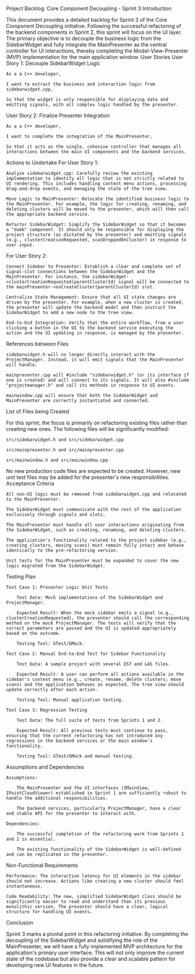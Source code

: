 Project Backlog: Core Component Decoupling - Sprint 3
Introduction

This document provides a detailed backlog for Sprint 3 of the Core Component Decoupling initiative. Following the successful refactoring of the backend components in Sprint 2, this sprint will focus on the UI layer. The primary objective is to decouple the business logic from the SidebarWidget and fully integrate the MainPresenter as the central controller for UI interactions, thereby completing the Model-View-Presenter (MVP) implementation for the main application window.
User Stories
User Story 1: Decouple SidebarWidget Logic

    As a a C++ developer,

    I want to extract the business and interaction logic from sidebarwidget.cpp,

    So that the widget is only responsible for displaying data and emitting signals, with all complex logic handled by the presenter.

User Story 2: Finalize Presenter Integration

    As a a C++ developer,

    I want to complete the integration of the MainPresenter,

    So that it acts as the single, cohesive controller that manages all interactions between the main UI components and the backend services.

Actions to Undertake
For User Story 1:

    Analyze sidebarwidget.cpp: Carefully review the existing implementation to identify all logic that is not strictly related to UI rendering. This includes handling context menu actions, processing drag-and-drop events, and managing the state of the tree view.

    Move Logic to MainPresenter: Relocate the identified business logic to the MainPresenter. For example, the logic for creating, renaming, and deleting clusters will be moved to the presenter, which will then call the appropriate backend service.

    Refactor SidebarWidget: Simplify the SidebarWidget so that it becomes a "dumb" component. It should only be responsible for displaying the project structure (as dictated by the presenter) and emitting signals (e.g., clusterCreationRequested, scanDroppedOnCluster) in response to user input.

For User Story 2:

    Connect Sidebar to Presenter: Establish a clear and complete set of signal-slot connections between the SidebarWidget and the MainPresenter. For instance, the sidebarWidget->clusterCreationRequested(parentClusterId) signal will be connected to the mainPresenter->onCreateCluster(parentClusterId) slot.

    Centralize State Management: Ensure that all UI state changes are driven by the presenter. For example, when a new cluster is created, the presenter will update the backend model and then instruct the SidebarWidget to add a new node to the tree view.

    End-to-End Integration: Verify that the entire workflow, from a user clicking a button in the UI to the backend service executing the action and the UI updating in response, is managed by the presenter.

References between Files

    sidebarwidget.h will no longer directly interact with the ProjectManager. Instead, it will emit signals that the MainPresenter will handle.

    mainpresenter.cpp will #include "sidebarwidget.h" (or its interface if one is created) and will connect to its signals. It will also #include "projectmanager.h" and call its methods in response to UI events.

    mainwindow.cpp will ensure that both the SidebarWidget and MainPresenter are correctly instantiated and connected.

List of Files being Created

For this sprint, the focus is primarily on refactoring existing files rather than creating new ones. The following files will be significantly modified:

    src/sidebarwidget.h and src/sidebarwidget.cpp

    src/mainpresenter.h and src/mainpresenter.cpp

    src/mainwindow.h and src/mainwindow.cpp

No new production code files are expected to be created. However, new unit test files may be added for the presenter's new responsibilities.
Acceptance Criteria

    All non-UI logic must be removed from sidebarwidget.cpp and relocated to the MainPresenter.

    The SidebarWidget must communicate with the rest of the application exclusively through signals and slots.

    The MainPresenter must handle all user interactions originating from the SidebarWidget, such as creating, renaming, and deleting clusters.

    The application's functionality related to the project sidebar (e.g., creating clusters, moving scans) must remain fully intact and behave identically to the pre-refactoring version.

    Unit tests for the MainPresenter must be expanded to cover the new logic migrated from the SidebarWidget.

Testing Plan

    Test Case 1: Presenter Logic Unit Tests

        Test Data: Mock implementations of the SidebarWidget and ProjectManager.

        Expected Result: When the mock sidebar emits a signal (e.g., clusterCreationRequested), the presenter should call the corresponding method on the mock ProjectManager. The tests will verify that the correct parameters are passed and the UI is updated appropriately based on the outcome.

        Testing Tool: GTest/GMock.

    Test Case 2: Manual End-to-End Test for Sidebar Functionality

        Test Data: A sample project with several E57 and LAS files.

        Expected Result: A user can perform all actions available in the sidebar's context menu (e.g., create, rename, delete clusters; move scans) and the application behaves as expected. The tree view should update correctly after each action.

        Testing Tool: Manual application testing.

    Test Case 3: Regression Testing

        Test Data: The full suite of tests from Sprints 1 and 2.

        Expected Result: All previous tests must continue to pass, ensuring that the current refactoring has not introduced any regressions in the backend services or the main window's functionality.

        Testing Tool: GTest/GMock and manual testing.

Assumptions and Dependencies

    Assumptions:

        The MainPresenter and the UI interfaces (IMainView, IPointCloudViewer) established in Sprint 1 are sufficiently robust to handle the additional responsibilities.

        The backend services, particularly ProjectManager, have a clear and stable API for the presenter to interact with.

    Dependencies:

        The successful completion of the refactoring work from Sprints 1 and 2 is essential.

        The existing functionality of the SidebarWidget is well-defined and can be replicated in the presenter.

Non-Functional Requirements

    Performance: The interaction latency for UI elements in the sidebar should not increase. Actions like creating a new cluster should feel instantaneous.

    Code Readability: The new, simplified SidebarWidget class should be significantly easier to read and understand than its previous monolithic version. The presenter should have a clear, logical structure for handling UI events.

Conclusion

Sprint 3 marks a pivotal point in this refactoring initiative. By completing the decoupling of the SidebarWidget and solidifying the role of the MainPresenter, we will have a fully implemented MVP architecture for the application's primary user interface. This will not only improve the current state of the codebase but also provide a clear and scalable pattern for developing new UI features in the future.
